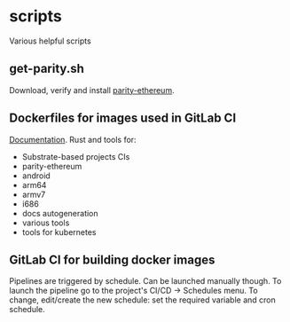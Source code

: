 # scripts

Various helpful scripts 

## get-parity.sh

Download, verify and install
[parity-ethereum](https://github.com/paritytech/parity-ethereum/).

## Dockerfiles for images used in GitLab CI

[Documentation](dockerfiles/README.md).
Rust and tools for:

- Substrate-based projects CIs
- parity-ethereum
- android
- arm64
- armv7
- i686
- docs autogeneration
- various tools
- tools for kubernetes

## GitLab CI for building docker images

Pipelines are triggered by schedule. Can be launched manually though.
To launch the pipeline go to the project's CI/CD -> Schedules menu.
To change, edit/create the new schedule: 
    set the required variable and cron schedule.
